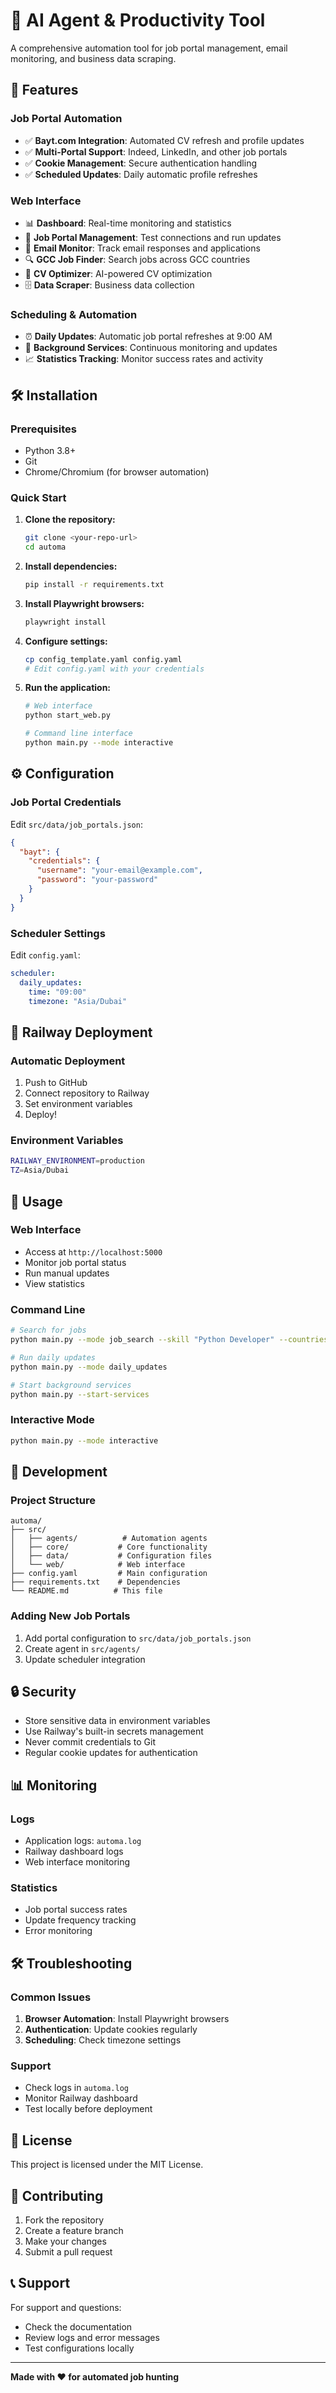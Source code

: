# 🤖 AI Agent & Productivity Tool

A comprehensive automation tool for job portal management, email monitoring, and business data scraping.

## 🚀 Features

### **Job Portal Automation**
- ✅ **Bayt.com Integration**: Automated CV refresh and profile updates
- ✅ **Multi-Portal Support**: Indeed, LinkedIn, and other job portals
- ✅ **Cookie Management**: Secure authentication handling
- ✅ **Scheduled Updates**: Daily automatic profile refreshes

### **Web Interface**
- 📊 **Dashboard**: Real-time monitoring and statistics
- 🔧 **Job Portal Management**: Test connections and run updates
- 📧 **Email Monitor**: Track email responses and applications
- 🔍 **GCC Job Finder**: Search jobs across GCC countries
- 📝 **CV Optimizer**: AI-powered CV optimization
- 🗄️ **Data Scraper**: Business data collection

### **Scheduling & Automation**
- ⏰ **Daily Updates**: Automatic job portal refreshes at 9:00 AM
- 🔄 **Background Services**: Continuous monitoring and updates
- 📈 **Statistics Tracking**: Monitor success rates and activity

## 🛠️ Installation

### **Prerequisites**
- Python 3.8+
- Git
- Chrome/Chromium (for browser automation)

### **Quick Start**

1. **Clone the repository:**
   ```bash
   git clone <your-repo-url>
   cd automa
   ```

2. **Install dependencies:**
   ```bash
   pip install -r requirements.txt
   ```

3. **Install Playwright browsers:**
   ```bash
   playwright install
   ```

4. **Configure settings:**
   ```bash
   cp config_template.yaml config.yaml
   # Edit config.yaml with your credentials
   ```

5. **Run the application:**
   ```bash
   # Web interface
   python start_web.py
   
   # Command line interface
   python main.py --mode interactive
   ```

## ⚙️ Configuration

### **Job Portal Credentials**
Edit `src/data/job_portals.json`:
```json
{
  "bayt": {
    "credentials": {
      "username": "your-email@example.com",
      "password": "your-password"
    }
  }
}
```

### **Scheduler Settings**
Edit `config.yaml`:
```yaml
scheduler:
  daily_updates:
    time: "09:00"
    timezone: "Asia/Dubai"
```

## 🚂 Railway Deployment

### **Automatic Deployment**
1. Push to GitHub
2. Connect repository to Railway
3. Set environment variables
4. Deploy!

### **Environment Variables**
```bash
RAILWAY_ENVIRONMENT=production
TZ=Asia/Dubai
```

## 📖 Usage

### **Web Interface**
- Access at `http://localhost:5000`
- Monitor job portal status
- Run manual updates
- View statistics

### **Command Line**
```bash
# Search for jobs
python main.py --mode job_search --skill "Python Developer" --countries AE SA

# Run daily updates
python main.py --mode daily_updates

# Start background services
python main.py --start-services
```

### **Interactive Mode**
```bash
python main.py --mode interactive
```

## 🔧 Development

### **Project Structure**
```
automa/
├── src/
│   ├── agents/          # Automation agents
│   ├── core/           # Core functionality
│   ├── data/           # Configuration files
│   └── web/            # Web interface
├── config.yaml         # Main configuration
├── requirements.txt    # Dependencies
└── README.md          # This file
```

### **Adding New Job Portals**
1. Add portal configuration to `src/data/job_portals.json`
2. Create agent in `src/agents/`
3. Update scheduler integration

## 🔒 Security

- Store sensitive data in environment variables
- Use Railway's built-in secrets management
- Never commit credentials to Git
- Regular cookie updates for authentication

## 📊 Monitoring

### **Logs**
- Application logs: `automa.log`
- Railway dashboard logs
- Web interface monitoring

### **Statistics**
- Job portal success rates
- Update frequency tracking
- Error monitoring

## 🛠️ Troubleshooting

### **Common Issues**
1. **Browser Automation**: Install Playwright browsers
2. **Authentication**: Update cookies regularly
3. **Scheduling**: Check timezone settings

### **Support**
- Check logs in `automa.log`
- Monitor Railway dashboard
- Test locally before deployment

## 📄 License

This project is licensed under the MIT License.

## 🤝 Contributing

1. Fork the repository
2. Create a feature branch
3. Make your changes
4. Submit a pull request

## 📞 Support

For support and questions:
- Check the documentation
- Review logs and error messages
- Test configurations locally

---

**Made with ❤️ for automated job hunting**
